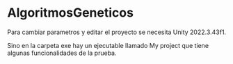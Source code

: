 # AlgoritmosGeneticos

Para cambiar parametros y editar el proyecto se necesita Unity 2022.3.43f1.

Sino en la carpeta exe hay un ejecutable llamado My project que tiene algunas funcionalidades de la prueba.
